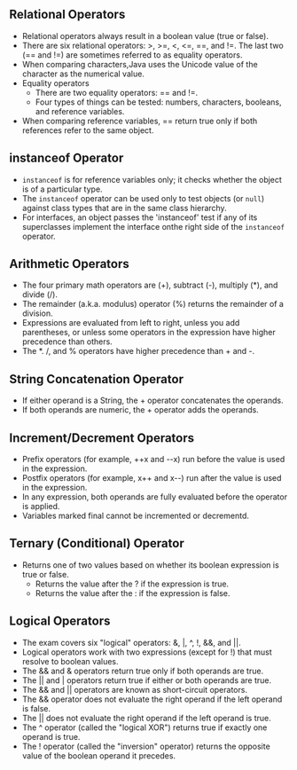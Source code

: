 ## Relational Operators
* Relational operators always result in a boolean value (true or false).
* There are six relational operators: >, >=, <, <=, ==, and !=. The last two
(== and !=) are sometimes referred to as equality operators.
* When comparing characters,Java uses the Unicode value of the character as the numerical value.
* Equality operators
  * There are two equality operators: == and !=.
  * Four types of things can be tested: numbers, characters, booleans, and reference variables.
* When comparing reference variables, == return true only if both references
refer to the same object.
## instanceof Operator
* `instanceof` is for reference variables only; it checks whether the object is of
a particular type.
* The `instanceof` operator can be used only to test objects (or `null`) against
class types that are in the same class hierarchy.
* For interfaces, an object passes the 'instanceof' test if any of its superclasses
implement the interface onthe right side of the `instanceof` operator.
## Arithmetic Operators
* The four primary math operators are (+), subtract (-), multiply (\*), and
divide (/).
* The remainder (a.k.a. modulus) operator (%) returns the remainder of a division.
* Expressions are evaluated from left to right, unless you add parentheses, or
unless some operators in the expression have higher precedence than others.
* The \*. /, and % operators have higher precedence than + and -.
## String Concatenation Operator
* If either operand is a String, the + operator concatenates the operands.
* If both operands are numeric, the + operator adds the operands.
## Increment/Decrement Operators
* Prefix operators (for example, ++x and --x) run before the value is used in
the expression.
* Postfix operators (for example, x++ and x--) run after the value is used in the
expression.
* In any expression, both operands are fully evaluated before the operator is applied.
* Variables marked final cannot be incremented or decrementd.
## Ternary (Conditional) Operator
* Returns one of two values based on whether its boolean expression is true
or false.
  * Returns the value after the ? if the expression is true.
  * Returns the value after the : if the expression is false.
## Logical Operators
* The exam covers six "logical" operators: &, |, ^, !, &&, and ||.
* Logical operators work with two expressions (except for !) that must resolve to boolean values.
* The && and & operators return true only if both operands are true.
* The || and | operators return true if either or both operands are true.
* The && and || operators are known as short-circuit operators.
* The && operator does not evaluate the right operand if the left operand is false.
* The || does not evaluate the right operand if the left operand is true.
* The ^ operator (called the "logical XOR") returns true if exactly one operand is true.
* The ! operator (called the "inversion" operator) returns the opposite value of
the boolean operand it precedes.

